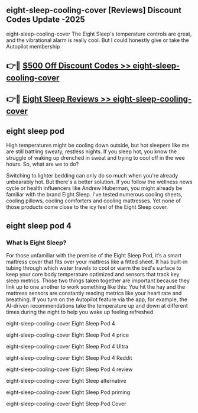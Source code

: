 ## eight-sleep-cooling-cover [Reviews​] Discount Codes Update -2025

eight-sleep-cooling-cover The Eight Sleep's temperature controls are great, and the vibrational alarm is really cool. But I could honestly give or take the Autopilot membership

## 👉🔴 [$500 Off Discount Codes >> eight-sleep-cooling-cover](http://download.freeplayer.one?title=eight-sleep-cooling-cover&ref=18-ES)

## 👉🔴 [Eight Sleep Reviews >> eight-sleep-cooling-cover](http://download.freeplayer.one?title=eight-sleep-cooling-cover&ref=18-ES)

## eight sleep pod

High temperatures might be cooling down outside, but hot sleepers like me are still battling sweaty, restless nights. If you sleep hot, you know the struggle of waking up drenched in sweat and trying to cool off in the wee hours. So, what are we to do?

Switching to lighter bedding can only do so much when you're already unbearably hot. But there's a better solution. If you follow the wellness news cycle or health influencers like Andrew Huberman, you might already be familiar with the brand Eight Sleep. I've tested numerous cooling sheets, cooling pillows, cooling comforters and cooling mattresses. Yet none of those products come close to the icy feel of the Eight Sleep cover.

## eight sleep pod 4

### What Is Eight Sleep?

For those unfamiliar with the premise of the Eight Sleep Pod, it’s a smart mattress cover that fits over your mattress like a fitted sheet. It has built-in tubing through which water travels to cool or warm the bed's surface to keep your core body temperature optimized and sensors that track key sleep metrics. Those two things taken together are important because they link up to one another to work something like this: You hit the hay and the mattress sensors are constantly reading metrics like your heart rate and breathing. If you turn on the Autopilot feature via the app, for example, the AI-driven recommendations take the temperature up and down at different times during the night to help you wake up feeling refreshed

eight-sleep-cooling-cover Eight Sleep Pod 4

eight-sleep-cooling-cover Eight Sleep Pod 4 price

eight-sleep-cooling-cover Eight Sleep Pod 4 Ultra

eight-sleep-cooling-cover Eight Sleep Pod 4 Reddit

eight-sleep-cooling-cover Eight Sleep Pod 4 review

eight-sleep-cooling-cover Eight Sleep alternative

eight-sleep-cooling-cover Eight Sleep Pod priming

eight-sleep-cooling-cover Eight Sleep Pod Cover